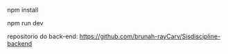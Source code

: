 npm install

npm run dev

repositorio do back-end: https://github.com/brunah-rayCarv/Sisdiscipline-backend
